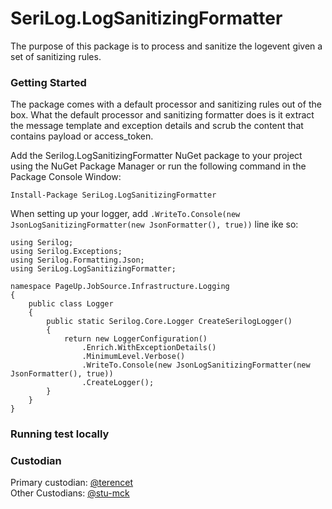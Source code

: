 # SeriLog.LogSanitizingFormatter

The purpose of this package is to process and sanitize the logevent given a set of sanitizing rules.

### Getting Started

The package comes with a default processor and sanitizing rules out of the box. What the default processor and sanitizing formatter does is it extract the message template and exception details and scrub the content that contains payload or access_token.

Add the Serilog.LogSanitizingFormatter NuGet package to your project using the NuGet Package Manager or run the following command in the Package Console Window:

```
Install-Package SeriLog.LogSanitizingFormatter
```

When setting up your logger, add `.WriteTo.Console(new JsonLogSanitizingFormatter(new JsonFormatter(), true))` line ike so:

```
using Serilog;
using Serilog.Exceptions;
using Serilog.Formatting.Json;
using SeriLog.LogSanitizingFormatter;

namespace PageUp.JobSource.Infrastructure.Logging
{
    public class Logger
    {
        public static Serilog.Core.Logger CreateSerilogLogger()
        {
            return new LoggerConfiguration()
                .Enrich.WithExceptionDetails()
                .MinimumLevel.Verbose()
                .WriteTo.Console(new JsonLogSanitizingFormatter(new JsonFormatter(), true))
                .CreateLogger();
        }
    }
}
```

### Running test locally

### Custodian 

Primary custodian: [@terencet](https://github.com/terencet) <br />
Other Custodians: [@stu-mck](https://github.com/stu-mck)
